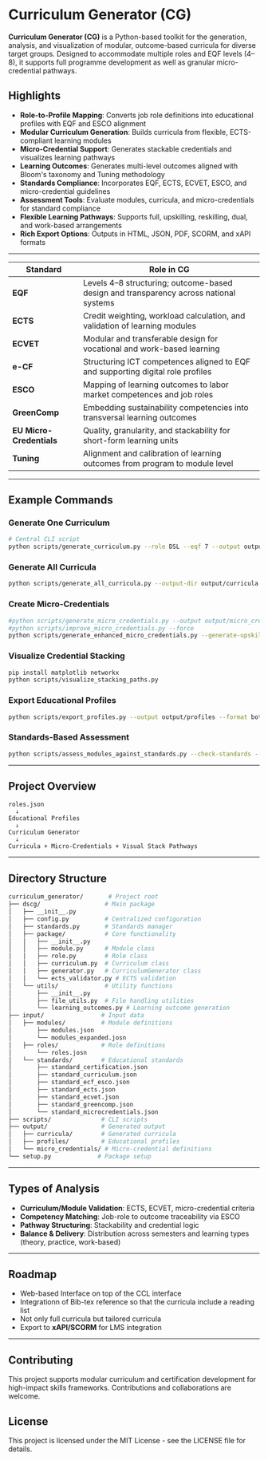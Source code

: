 # Curriculum Generator (CG)

**Curriculum Generator (CG)** is a Python-based toolkit for the  generation, analysis, and visualization of modular, outcome-based curricula for diverse target groups. 
Designed to accommodate multiple roles and EQF levels (4–8), it supports full programme development as well as granular micro-credential pathways.

## Highlights

- **Role-to-Profile Mapping**: Converts job role definitions into educational profiles with EQF and ESCO alignment
- **Modular Curriculum Generation**: Builds curricula from flexible, ECTS-compliant learning modules
- **Micro-Credential Support**: Generates stackable credentials and visualizes learning pathways
- **Learning Outcomes**: Generates multi-level outcomes aligned with Bloom's taxonomy and Tuning methodology
- **Standards Compliance**: Incorporates EQF, ECTS, ECVET, ESCO, and micro-credential guidelines
- **Assessment Tools**: Evaluate modules, curricula, and micro-credentials for standard compliance
- **Flexible Learning Pathways**: Supports full, upskilling, reskilling, dual, and work-based arrangements
- **Rich Export Options**: Outputs in HTML, JSON, PDF, SCORM, and xAPI formats

---
| Standard                 | Role in CG                                                                            |
| ------------------------ | ------------------------------------------------------------------------------------- |
| **EQF**                  | Levels 4–8 structuring; outcome-based design and transparency across national systems |
| **ECTS**                 | Credit weighting, workload calculation, and validation of learning modules            |
| **ECVET**                | Modular and transferable design for vocational and work-based learning                |
| **e-CF**                 | Structuring ICT competences aligned to EQF and supporting digital role profiles       |
| **ESCO**                 | Mapping of learning outcomes to labor market competences and job roles                |
| **GreenComp**            | Embedding sustainability competencies into transversal learning outcomes              |
| **EU Micro-Credentials** | Quality, granularity, and stackability for short-form learning units                  |
| **Tuning**               | Alignment and calibration of learning outcomes from program to module level           |
---






## Example Commands

### Generate One Curriculum
```bash
# Central CLI script
python scripts/generate_curriculum.py --role DSL --eqf 7 --output output/curricula/curriculum_DSL_7.html
```

### Generate All Curricula
```bash
python scripts/generate_all_curricula.py --output-dir output/curricula
```

### Create Micro-Credentials
```bash
#python scripts/generate_micro_credentials.py --output output/micro_credentials
#python scripts/improve_micro_credentials.py --force
python scripts/generate_enhanced_micro_credentials.py --generate-upskilling
```

### Visualize Credential Stacking
```bash
pip install matplotlib networkx
python scripts/visualize_stacking_paths.py
```

### Export Educational Profiles
```bash
python scripts/export_profiles.py --output output/profiles --format both
```

### Standards-Based Assessment
```bash
python scripts/assess_modules_against_standards.py --check-standards --standards-dir data/
```

---

## Project Overview

```text
roles.json 
  ↓
Educational Profiles 
  ↓
Curriculum Generator 
  ↓
Curricula + Micro-Credentials + Visual Stack Pathways
```

---

## Directory Structure 

```bash
curriculum_generator/       # Project root
├── dscg/                  # Main package
│   ├── __init__.py
│   ├── config.py          # Centralized configuration
│   ├── standards.py       # Standards manager
│   ├── package/           # Core functionality
│   │   ├── __init__.py
│   │   ├── module.py      # Module class
│   │   ├── role.py        # Role class
│   │   ├── curriculum.py  # Curriculum class
│   │   ├── generator.py   # CurriculumGenerator class
│   │   └── ects_validator.py # ECTS validation
│   └── utils/             # Utility functions
│       ├── __init__.py
│       ├── file_utils.py  # File handling utilities
│       └── learning_outcomes.py # Learning outcome generation
├── input/                # Input data
│   ├── modules/          # Module definitions
│       ├── modules.json
│       └── modules_expanded.josn
│   ├── roles/            # Role definitions
│       └── roles.josn
│   └── standards/        # Educational standards
│       ├── standard_certification.json
│       ├── standard_curriculum.json
│       ├── standard_ecf_esco.json
│       ├── standard_ects.json
│       ├── standard_ecvet.json
│       ├── standard_greencomp.json
│       └── standard_microcredentials.json
├── scripts/              # CLI scripts
├── output/               # Generated output
│   ├── curricula/        # Generated curricula
│   ├── profiles/         # Educational profiles
│   └── micro_credentials/ # Micro-credential definitions
└── setup.py             # Package setup
```
---

## Types of Analysis

- **Curriculum/Module Validation**: ECTS, ECVET, micro-credential criteria
- **Competency Matching**: Job-role to outcome traceability via ESCO
- **Pathway Structuring**: Stackability and credential logic
- **Balance & Delivery**: Distribution across semesters and learning types (theory, practice, work-based)

---

## Roadmap

- Web-based Interface on top of the CCL interface
- Integrationn of Bib-tex reference so that the curricula include a reading list
- Not only full curricula but tailored curricula 
- Export to **xAPI/SCORM** for LMS integration

---

## Contributing

This project supports modular curriculum and certification development for high-impact skills frameworks. Contributions and collaborations are welcome.
## License

This project is licensed under the MIT License - see the LICENSE file for details.
